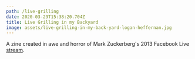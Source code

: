 ```yaml
---
path: /live-grilling
date: 2020-03-29T15:38:20.704Z
title: Live Grilling in my Backyard
image: assets/live-grilling-in-my-back-yard-logan-heffernan.jpg
---
```

A zine created in awe and horror of Mark Zuckerberg's 2013 Facebook Live [stream](https://www.youtube.com/watch?v=VxFQDjS_BVo/).
